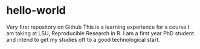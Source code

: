# hello-world
Very first repository on Github
This is a learning experience for a course I am taking at LSU, Reproducible Research in R. I am a first year PhD student and intend to get my studies off to a good technological start.
